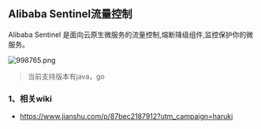 ## Alibaba Sentinel流量控制
Alibaba Sentinel 是面向云原生微服务的流量控制,熔断降级组件,监控保护你的微服务。

![998765.png](https://pic.imgdb.cn/item/61e694d72ab3f51d91226b5a.png)

> 当前支持版本有java，go

### 1、相关wiki
* https://www.jianshu.com/p/87bec2187912?utm_campaign=haruki